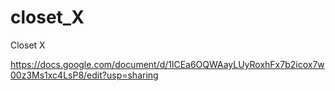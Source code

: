 # closet_X
Closet X 


https://docs.google.com/document/d/1lCEa6OQWAayLUyRoxhFx7b2icox7w00z3Ms1xc4LsP8/edit?usp=sharing
